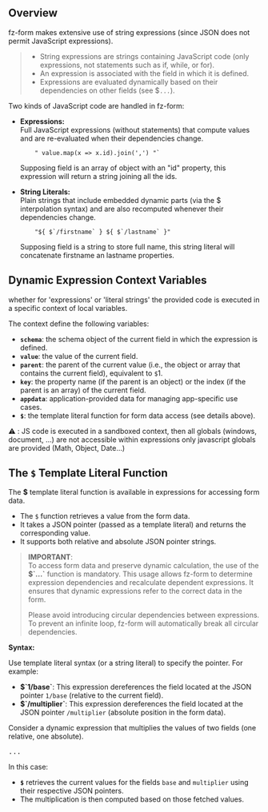 ## Overview

fz-form makes extensive use of string expressions (since JSON does not permit JavaScript expressions).

>- String expressions are strings containing JavaScript code (only expressions, not statements such as if, while, or for).
>- An expression is associated with the field in which it is defined.
>- Expressions are evaluated dynamically based on their dependencies on other fields (see $`...`).


Two kinds of JavaScript code are handled in fz-form:

- **Expressions:**  
    Full JavaScript expressions (without statements) that compute values and are re-evaluated when their dependencies change.
    ```
        " value.map(x => x.id).join(',') "`
    ```
    Supposing field is an array of object with an "id" property, this expression will return a string joining all the ids.

- **String Literals:**  
    Plain strings that include embedded dynamic parts (via the $ interpolation syntax) and are also recomputed whenever their dependencies change.
    ```
        "${ $`/firstname` } ${ $`/lastname` }"
    ```
    Supposing field is a string to store full name, this string literal will concatenate firstname an lastname properties.


## Dynamic Expression Context Variables

whether for 'expressions' or 'literal strings' the provided code is executed in a specific context of local variables.

The context define the following variables:
- **`schema`**: the schema object of the current field in which the expression is defined.
- **`value`**: the value of the current field.
- **`parent`**: the parent of the current value (i.e., the object or array that contains the current field), equivalent to `$`1.
- **`key`**: the property name (if the parent is an object) or the index (if the parent is an array) of the current field.
- **`appdata`**: application-provided data for managing app-specific use cases.
- **`$`**: the template literal function for form data access (see details above).

⚠️ : JS code is executed in a sandboxed context, then all globals (windows, document, ...) are not accessible within expressions 
only javascript globals are provided (Math, Object, Date...)


## The `$` Template Literal Function

The **$** template literal function is available in expressions for accessing form data.

- The `$` function retrieves a value from the form data.
- It takes a JSON pointer (passed as a template literal) and returns the corresponding value.
- It supports both relative and absolute JSON pointer strings.

>**IMPORTANT**:  
>To access form data and preserve dynamic calculation, the use of the **$\`...\`** function is mandatory. 
>This usage allows fz-form to determine expression dependencies and recalculate dependent expressions. 
>It ensures that dynamic expressions refer to the correct data in the form.
>
>Please avoid introducing circular dependencies between expressions. 
>To prevent an infinite loop, fz-form will automatically break all circular dependencies.

**Syntax:**  

Use template literal syntax (or a string literal) to specify the pointer. For example:
  
- **$\`1/base\`**: This expression dereferences the field located at the JSON pointer `1/base` (relative to the current field).
- **$\`/multiplier\`**: This expression dereferences the field located at the JSON pointer `/multiplier` (absolute position in the form data).

Consider a dynamic expression that multiplies the values of two fields (one relative, one absolute).

<pre onclick="this.innerHTML = form.sourceSchema.properties.result._toJSON(4)">...</pre>

In this case:
- **`$`** retrieves the current values for the fields `base` and `multiplier` using their respective JSON pointers.
- The multiplication is then computed based on those fetched values.

